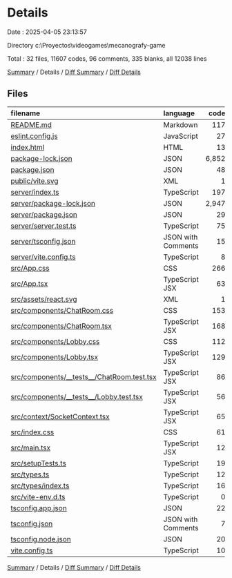 # Details

Date : 2025-04-05 23:13:57

Directory c:\\Proyectos\\videogames\\mecanografy-game

Total : 32 files,  11607 codes, 96 comments, 335 blanks, all 12038 lines

[Summary](results.md) / Details / [Diff Summary](diff.md) / [Diff Details](diff-details.md)

## Files
| filename | language | code | comment | blank | total |
| :--- | :--- | ---: | ---: | ---: | ---: |
| [README.md](/README.md) | Markdown | 117 | 0 | 35 | 152 |
| [eslint.config.js](/eslint.config.js) | JavaScript | 27 | 0 | 2 | 29 |
| [index.html](/index.html) | HTML | 13 | 0 | 1 | 14 |
| [package-lock.json](/package-lock.json) | JSON | 6,852 | 0 | 1 | 6,853 |
| [package.json](/package.json) | JSON | 48 | 0 | 1 | 49 |
| [public/vite.svg](/public/vite.svg) | XML | 1 | 0 | 0 | 1 |
| [server/index.ts](/server/index.ts) | TypeScript | 197 | 27 | 55 | 279 |
| [server/package-lock.json](/server/package-lock.json) | JSON | 2,947 | 0 | 1 | 2,948 |
| [server/package.json](/server/package.json) | JSON | 29 | 0 | 1 | 30 |
| [server/server.test.ts](/server/server.test.ts) | TypeScript | 75 | 8 | 7 | 90 |
| [server/tsconfig.json](/server/tsconfig.json) | JSON with Comments | 15 | 0 | 0 | 15 |
| [server/vite.config.ts](/server/vite.config.ts) | TypeScript | 8 | 0 | 1 | 9 |
| [src/App.css](/src/App.css) | CSS | 266 | 4 | 48 | 318 |
| [src/App.tsx](/src/App.tsx) | TypeScript JSX | 63 | 3 | 9 | 75 |
| [src/assets/react.svg](/src/assets/react.svg) | XML | 1 | 0 | 0 | 1 |
| [src/components/ChatRoom.css](/src/components/ChatRoom.css) | CSS | 153 | 0 | 25 | 178 |
| [src/components/ChatRoom.tsx](/src/components/ChatRoom.tsx) | TypeScript JSX | 168 | 15 | 30 | 213 |
| [src/components/Lobby.css](/src/components/Lobby.css) | CSS | 112 | 0 | 19 | 131 |
| [src/components/Lobby.tsx](/src/components/Lobby.tsx) | TypeScript JSX | 129 | 3 | 17 | 149 |
| [src/components/\_\_tests\_\_/ChatRoom.test.tsx](/src/components/__tests__/ChatRoom.test.tsx) | TypeScript JSX | 86 | 8 | 22 | 116 |
| [src/components/\_\_tests\_\_/Lobby.test.tsx](/src/components/__tests__/Lobby.test.tsx) | TypeScript JSX | 56 | 12 | 17 | 85 |
| [src/context/SocketContext.tsx](/src/context/SocketContext.tsx) | TypeScript JSX | 65 | 7 | 17 | 89 |
| [src/index.css](/src/index.css) | CSS | 61 | 0 | 8 | 69 |
| [src/main.tsx](/src/main.tsx) | TypeScript JSX | 12 | 0 | 2 | 14 |
| [src/setupTests.ts](/src/setupTests.ts) | TypeScript | 19 | 3 | 3 | 25 |
| [src/types.ts](/src/types.ts) | TypeScript | 12 | 0 | 1 | 13 |
| [src/types/index.ts](/src/types/index.ts) | TypeScript | 16 | 0 | 2 | 18 |
| [src/vite-env.d.ts](/src/vite-env.d.ts) | TypeScript | 0 | 1 | 1 | 2 |
| [tsconfig.app.json](/tsconfig.app.json) | JSON | 22 | 2 | 3 | 27 |
| [tsconfig.json](/tsconfig.json) | JSON with Comments | 7 | 0 | 1 | 8 |
| [tsconfig.node.json](/tsconfig.node.json) | JSON | 20 | 2 | 3 | 25 |
| [vite.config.ts](/vite.config.ts) | TypeScript | 10 | 1 | 2 | 13 |

[Summary](results.md) / Details / [Diff Summary](diff.md) / [Diff Details](diff-details.md)
